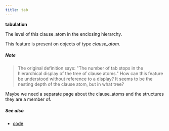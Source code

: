 ```yaml
---
title: tab
---
```


**tabulation**


The level of this clause_atom in the enclosing hierarchy.

This feature is present on objects of type *clause_atom*.

##### Note
> The original definition says:
"The number of tab stops in the hierarchical display of the tree of clause atoms."
How can this feature be understood without reference to a display?
It seems to be the nesting depth of the clause atom, but in what tree?

Maybe we need a separate page about the clause_atoms and the structures
they are a member of.

##### See also

* [code](code)

